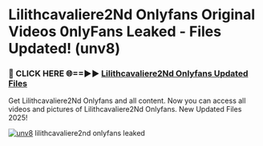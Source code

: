 # Lilithcavaliere2Nd Onlyfans Original Videos 0nlyFans Leaked - Files Updated! (unv8)

<h3>🔴 CLICK HERE 🌐==►► <a href="https://tinyurl.com/2wckxsce" rel="nofollow">Lilithcavaliere2Nd Onlyfans Updated Files</a></h3>

Get Lilithcavaliere2Nd Onlyfans and all content. Now you can access all videos and pictures of Lilithcavaliere2Nd Onlyfans. New Updated Files 2025!

[![unv8](https://i.imgur.com/AFduVYN.gif)](https://tinyurl.com/2wckxsce)
lilithcavaliere2nd onlyfans leaked